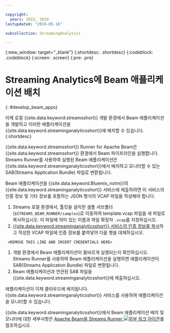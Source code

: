 ```yaml
---

copyright:
  years: 2015, 2019
lastupdated: "2019-05-16"

subcollection: StreamingAnalytics

---
```


<!-- Attribute definitions -->
{:new_window: target="_blank"}
{:shortdesc: .shortdesc}
{:codeblock: .codeblock}
{:screen: .screen}
{:pre: .pre}

# Streaming Analytics에 Beam 애플리케이션 배치
{: #develop_beam_apps}

이제 로컬 {{site.data.keyword.streamsshort}} 개발 환경에서 Beam 애플리케이션을 개발하고 이러한 애플리케이션을 {{site.data.keyword.streaminganalyticsshort}}에 배치할 수 있습니다.
{:shortdesc}

{{site.data.keyword.streamsshort}} Runner for Apache Beam은 {{site.data.keyword.streamsshort}} 환경에서 Beam 파이프라인을 실행합니다. Streams Runner를 사용하여 실행된 Beam 애플리케이션은 {{site.data.keyword.streaminganalyticsshort}}에서 배치하고 모니터할 수 있는 SAB(Streams Application Bundle) 파일로 변환됩니다.

Beam 애플리케이션을 {{site.data.keyword.Bluemix_notm}}의 {{site.data.keyword.streaminganalyticsshort}} 서비스에 제출하려면 이 서비스의 인증 정보 및 기타 정보를 포함하는 JSON 형식의 VCAP 파일을 작성해야 합니다.

1. Streams 로컬 환경에서, 툴킷을 설치한 샘플 서브폴더(`$STREAMS_BEAM_RUNNER/samples`)로 이동하여 template.vcap 파일을 새 파일로 복사하십시오. 이 파일에 의미 있는 이름과 파일 확장자 `.vcap`를 지정하십시오.
1. [{{site.data.keyword.streaminganalyticsshort}} 서비스의 인증 정보를 복사](/docs/services/StreamingAnalytics?topic=StreamingAnalytics-service_plans#service_plans#vcap_services)하고 작성한 VCAP 파일에 인증 정보를 붙여넣어 다음 행을 대체하십시오.
```
 <REMOVE THIS LINE AND INSERT CREDENTIALS HERE>
 ```
1. 개발 환경에서 Beam 애플리케이션이 올바르게 실행되는지 확인하십시오. Streams Runner를 사용하여 Beam 애플리케이션을 실행하면 애플리케이션이 SAB(Streams Application Bundle) 파일로 변환됩니다.
1. Beam 애플리케이션과 연관된 SAB 파일을 {{site.data.keyword.streaminganalyticsshort}}에 제출하십시오.

애플리케이션이 이제 클라우드에 배치됩니다. {{site.data.keyword.streaminganalyticsshort}} 서비스를 사용하여 애플리케이션을 모니터할 수 있습니다.

{{site.data.keyword.streaminganalyticsshort}}에서 Beam 애플리케이션 배치 및 모니터에 대한 세부사항은 [Apache Beam용 Streams Runner ![외부 링크 아이콘](../../icons/launch-glyph.svg "외부 링크 아이콘")](https://ibmstreams.github.io/streamsx.documentation/docs/beamrunner/beamrunner-1-intro/)를 참조하십시오.
